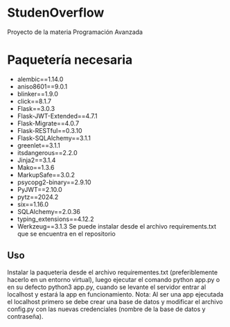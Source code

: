 # StudenOverflow
Proyecto de la materia Programación Avanzada

# Paquetería necesaria
- alembic==1.14.0
- aniso8601==9.0.1
- blinker==1.9.0
- click==8.1.7
- Flask==3.0.3
- Flask-JWT-Extended==4.7.1
- Flask-Migrate==4.0.7
- Flask-RESTful==0.3.10
- Flask-SQLAlchemy==3.1.1
- greenlet==3.1.1
- itsdangerous==2.2.0
- Jinja2==3.1.4
- Mako==1.3.6
- MarkupSafe==3.0.2
- psycopg2-binary==2.9.10
- PyJWT==2.10.0
- pytz==2024.2
- six==1.16.0
- SQLAlchemy==2.0.36
- typing_extensions==4.12.2
- Werkzeug==3.1.3
Se puede instalar desde el archivo requirements.txt que se encuentra en el repositorio

## Uso
Instalar la paqueteria desde el archivo requirementes.txt (preferiblemente hacerlo en un entorno virtual), luego ejecutar el comando python app.py o en su defecto python3 app.py, cuando se levante el servidor entrar al localhost y estará la app en funcionamiento. Nota: Al ser una app ejecutada el localhost primero se debe crear una base de datos y modificar el archivo config.py con las nuevas credenciales (nombre de la base de datos y contraseña).
